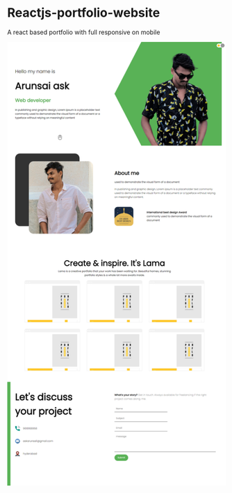 # Reactjs-portfolio-website
A react based portfolio with full responsive on mobile 

![Screenshot](screenshot.jpg)
